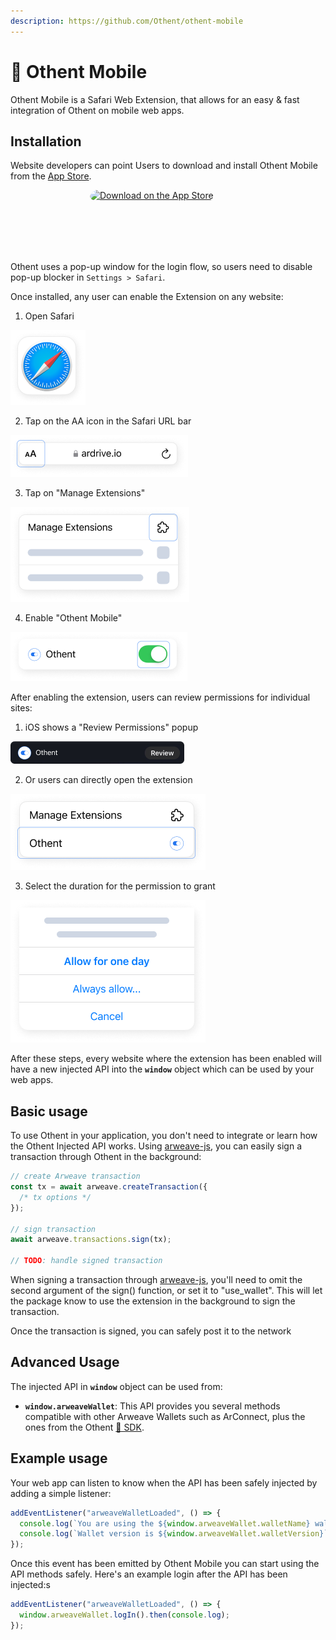 ```yaml
---
description: https://github.com/Othent/othent-mobile
---
```


# 📱 Othent Mobile

Othent Mobile is a Safari Web Extension, that allows for an easy & fast
integration of Othent on mobile web apps.&#x20;

## Installation <a href="#installation" id="installation"></a>

Website developers can point Users to download and install Othent Mobile from the [App Store](https://apps.apple.com/us/app/othent/id6452839166).

<div style="display: flex; align-items: center; justify-content: center"><a href="https://apps.apple.com/us/app/othent/id6452839166?itsct=apps_box_badge&amp;itscg=30200" style="display: inline-block; overflow: hidden; border-radius: 13px; width: 250px; height: 83px;"><img src="https://tools.applemediaservices.com/api/badges/download-on-the-app-store/white/en-us?size=250x83&amp;releaseDate=1692576000" alt="Download on the App Store" style="border-radius: 13px; width: 250px; height: 83px;"></a></div>

<meta name="apple-itunes-app" content="app-id=6452839166">

<br/>

Othent uses a pop-up window for the login flow, so users need to disable pop-up blocker in `Settings > Safari`.

Once installed, any user can enable the Extension on any website:

1. Open Safari

![Safari](../.gitbook/assets/othent-mobile/01.safari.icon.png)

2. Tap on the AA icon in the Safari URL bar

![Safari URL Bar](../.gitbook/assets/othent-mobile/02.url.bar.png)

3. Tap on "Manage Extensions"

![Manage Extensions](../.gitbook/assets/othent-mobile/03.manage.extensions.png)

4. Enable "Othent Mobile"

![Enable Othent](../.gitbook/assets/othent-mobile/04.enable.othent.png)

After enabling the extension, users can review permissions for individual sites:

1. iOS shows a "Review Permissions" popup

![Review Permissions](../.gitbook/assets/othent-mobile/05.review.permissions.png)

2. Or users can directly open the extension

![Open Othent Popup](../.gitbook/assets/othent-mobile/06.open.othent.popup.png)

3. Select the duration for the permission to grant

![Permissions](../.gitbook/assets/othent-mobile/07.permisions.png)

After these steps, every website where the extension has been enabled will have a new injected API into the **`window`** object which can be used by your web apps.

## Basic usage <a href="#basic-usage" id="basic-usage"></a>

To use Othent in your application, you don't need to integrate or learn how the Othent Injected API works. Using [arweave-js](https://npmjs.com/arweave), you can easily sign a transaction through Othent in the background:

```javascript
// create Arweave transaction
const tx = await arweave.createTransaction({
  /* tx options */
});

// sign transaction
await arweave.transactions.sign(tx);

// TODO: handle signed transaction
```

When signing a transaction through [arweave-js](https://npmjs.com/arweave), you'll need to omit the second argument of the sign() function, or set it to "use_wallet". This will let the package know to use the extension in the background to sign the transaction.

Once the transaction is signed, you can safely post it to the network

## Advanced Usage <a href="#advanced-usage" id="advanced-usage"></a>

The injected API in **`window`** object can be used from:

- **`window.arweaveWallet`**: This API provides you several methods compatible with other Arweave Wallets such as ArConnect, plus the ones from the Othent [🥪 SDK](./sdk.md).

## Example usage

Your web app can listen to know when the API has been safely injected by adding a simple listener:

```javascript
addEventListener("arweaveWalletLoaded", () => {
  console.log(`You are using the ${window.arweaveWallet.walletName} wallet.`);
  console.log(`Wallet version is ${window.arweaveWallet.walletVersion}`);
});
```

Once this event has been emitted by Othent Mobile you can start using the API methods safely. Here's an example login after the API has been injected:s

```javascript
addEventListener("arweaveWalletLoaded", () => {
  window.arweaveWallet.logIn().then(console.log);
});
```
